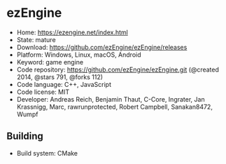 # ezEngine

- Home: https://ezengine.net/index.html
- State: mature
- Download: https://github.com/ezEngine/ezEngine/releases
- Platform: Windows, Linux, macOS, Android
- Keyword: game engine
- Code repository: https://github.com/ezEngine/ezEngine.git (@created 2014, @stars 791, @forks 112)
- Code language: C++, JavaScript
- Code license: MIT
- Developer: Andreas Reich, Benjamin Thaut, C-Core, Ingrater, Jan Krassnigg, Marc, rawrunprotected, Robert Campbell, Sanakan8472, Wumpf

## Building

- Build system: CMake
